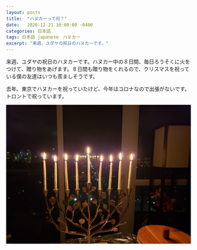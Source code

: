```yaml
---
layout: posts
title:  "ハヌカーって何？"
date:   2020-12-21 10:00:00 -0400
categories: 日本語
tags: 日本語 japanese　ハヌカー
excerpt: "来週、ユダヤの祝日のハヌカーです。"
---
```


来週、ユダヤの祝日のハヌカーです。ハヌカー中の８日間、毎日ろうそくに火をつけて、贈り物をあげます。８日間も贈り物をくれるので、クリスマスを祝っている僕の友達はいつも羨ましそうです。

去年、東京でハヌカーを祝っていたけど、今年はコロナなので出張がないです。トロントで祝っています。

![Menorah](/assets/images/2020-12-21/menorah.jpg)